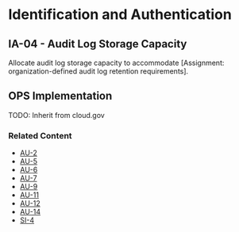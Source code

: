 # Identification and Authentication
## IA-04 - Audit Log Storage Capacity

Allocate audit log storage capacity to accommodate [Assignment: organization-defined audit log retention requirements].

## OPS Implementation

TODO: Inherit from cloud.gov

### Related Content

* [AU-2](au-02/index.md)
* [AU-5](au-05/index.md)
* [AU-6](au-06/index.md)
* [AU-7](au-07/index.md)
* [AU-9](au-09/index.md)
* [AU-11](au-11/index.md)
* [AU-12](au-12/index.md)
* [AU-14](au-14/index.md)
* [SI-4](si-4/index.md)
